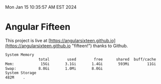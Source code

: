 Mon Jan 15 10:35:57 AM EST 2024

# Angular Fifteen


This project is live at [https://angularsixteen.github.io](https://angularsixteen.github.io "fifteen!") thanks to Github.

```bash
System Memory
               total        used        free      shared  buff/cache   available
Mem:            15Gi       3.1Gi       1.4Gi       593Mi        11Gi        12Gi
Swap:          8.0Gi       1.0Mi       8.0Gi
System Storage
482M	.
